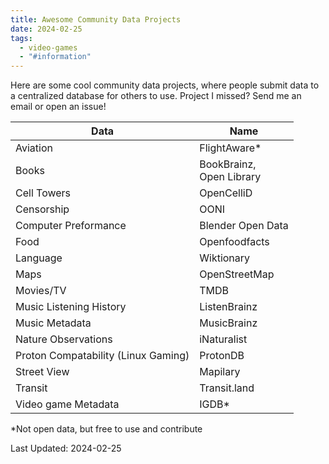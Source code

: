 ```yaml
---
title: Awesome Community Data Projects
date: 2024-02-25
tags:
  - video-games
  - "#information"
---
```

Here are some cool community data projects, where people submit data to a centralized database for others to use. Project I missed? Send me an email or open an issue!

| Data                                | Name                        |
| ----------------------------------- | --------------------------- |
| Aviation                            | FlightAware*                |
| Books                               | BookBrainz,<br>Open Library |
| Cell Towers                         | OpenCelliD                  |
| Censorship                          | OONI                        |
| Computer Preformance                | Blender Open Data           |
| Food                                | Openfoodfacts               |
| Language                            | Wiktionary                  |
| Maps                                | OpenStreetMap               |
| Movies/TV                           | TMDB                        |
| Music Listening History             | ListenBrainz                |
| Music Metadata                      | MusicBrainz                 |
| Nature Observations                 | iNaturalist                 |
| Proton Compatability (Linux Gaming) | ProtonDB                    |
| Street View                         | Mapilary                    |
| Transit                             | Transit.land                |
| Video game Metadata                 | IGDB*                       |


\*Not open data, but free to use and contribute

Last Updated: 2024-02-25